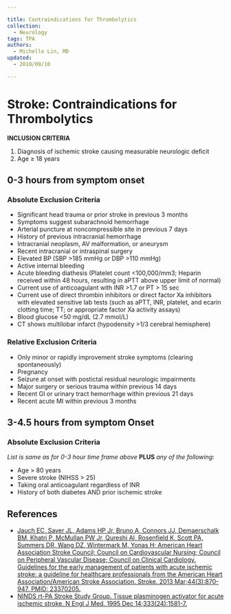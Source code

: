 ```yaml
---

title: Contraindications for Thrombolytics
collection:
  - Neurology
tags: TPA
authors:
  - Michelle Lin, MD
updated:
  - 2010/09/10

---
```


# Stroke: Contraindications for Thrombolytics

**INCLUSION CRITERIA**

1.  Diagnosis of ischemic stroke causing measurable neurologic deficit
2.  Age ≥ 18 years

## 0-3 hours from symptom onset

### Absolute Exclusion Criteria
-   Significant head trauma or prior stroke in previous 3 months
-   Symptoms suggest subarachnoid hemorrhage
-   Arterial puncture at noncompressible site in previous 7 days
-   History of previous intracranial hemorrhage
-   Intracranial neoplasm, AV malformation, or aneurysm
-   Recent intracranial or intraspinal surgery
-   Elevated BP (SBP &gt;185 mmHg or DBP &gt;110 mmHg)
-   Active internal bleeding
-   Acute bleeding diathesis (Platelet count &lt;100,000/mm3; Heparin received within 48 hours, resulting in aPTT above upper limit of normal)
-   Current use of anticoagulant with INR &gt;1.7 or PT &gt; 15 sec     
-   Current use of direct thrombin inhibitors or direct factor Xa inhibitors with elevated sensitive lab tests (such as aPTT, INR, platelet, and ecarin clotting time; TT; or appropriate factor Xa activity assays)
-   Blood glucose &lt;50 mg/dL (2.7 mmol/L)
-   CT shows multilobar infarct (hypodensity &gt;1/3 cerebral hemisphere)

### Relative Exclusion Criteria
-   Only minor or rapidly improvement stroke symptoms (clearing spontaneously)
-   Pregnancy
-   Seizure at onset with postictal residual neurologic impairments
-   Major surgery or serious trauma within previous 14 days
-   Recent GI or urinary tract hemorrhage within previous 21 days
-   Recent acute MI within previous 3 months

## 3-4.5 hours from symptom Onset

### Absolute Exclusion Criteria
*List is same as for 0-3 hour time frame above* **PLUS** *any of the following*:
-   Age &gt; 80 years
-   Severe stroke (NIHSS &gt; 25)
-   Taking oral anticoagulant regardless of INR
-   History of both diabetes AND prior ischemic stroke

## References

-   [Jauch EC, Saver JL, Adams HP Jr, Bruno A, Connors JJ, Demaerschalk BM, Khatri P, McMullan PW Jr, Qureshi AI, Rosenfield K, Scott PA, Summers DR, Wang DZ, Wintermark M, Yonas H; American Heart Association Stroke Council; Council on Cardiovascular Nursing; Council on Peripheral Vascular Disease; Council on Clinical Cardiology. Guidelines for the early management of patients with acute ischemic stroke: a guideline for healthcare professionals from the American Heart Association/American Stroke Association. Stroke. 2013 Mar;44(3):870-947. PMID: 23370205.](http://stroke.ahajournals.org/content/44/3/870.full.pdf)
-   [NINDS rt-PA Stroke Study Group. Tissue plasminogen activator for acute ischemic stroke. N Engl J Med. 1995 Dec 14;333(24):1581-7.](http://www.nejm.org/doi/full/10.1056/NEJM199512143332401)

